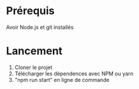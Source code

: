 # Prérequis

Avoir Node.js et git installés

# Lancement

1) Cloner le projet
2) Télécharger les dépendences avec NPM ou yarn
3) "npm run start" en ligne de commande